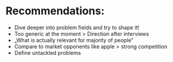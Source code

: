 # Recommendations:
- Dive deeper into problem fields and try to shape it!
- Too generic at the moment > Direction after interviews
- „What is actually relevant for majority of people”
- Compare to market opponents like apple > strong competition
- Define untackled problems

